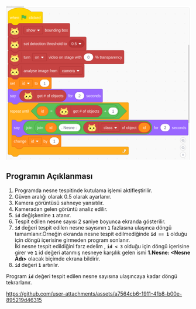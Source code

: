 ![](Nesne_Tespiti/images/Nesne_Tespiti.png)

## **Programın Açıklanması**

1. Programda nesne tespitinde kutulama işlemi aktifleştirilir.
2. Güven aralığı olarak 0.5 olarak ayarlanır.
3. Kamera görüntüsü sahneye yansıtılır.
4. Kameradan gelen görüntü analiz edilir.
5. **`id`** değişkenine **`1`** atanır.
6. Tespit edilen nesne sayısı 2 saniye boyunca ekranda gösterilir.
7. **`id`** değeri tespit edilen nesne sayısının **`1`** fazlasına ulaşınca
döngü tamamlanır.Örneğin ekranda nesne tespit edilmediğinde **`id == 1`** olduğu
için döngü içerisine girmeden program sonlanır.  
İki nesne tespit edildiğini farz edelim , **`id < 3`** olduğu için döngü
içerisine girer ve **`1`** id değeri atanmış nesneye karşılık gelen ismi 
**1.Nesne: <Nesne Adı>** olacak biçimde ekrana bildirir.
8. **`id`** değeri **`1`** artırılır.

Program **`id`** değeri tespit edilen nesne sayısına ulaşıncaya kadar döngü 
tekrarlanır.




https://github.com/user-attachments/assets/a7564cb6-1911-4fb8-b00e-895219d46315

